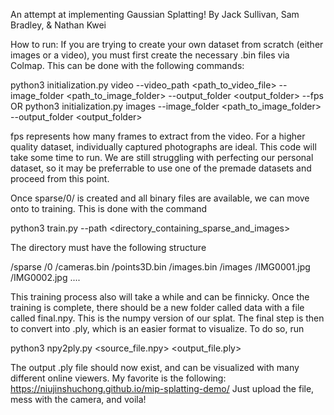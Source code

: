 An attempt at implementing Gaussian Splatting! 
By Jack Sullivan, Sam Bradley, & Nathan Kwei

How to run: 
If you are trying to create your own dataset from scratch (either images or a video), 
you must first create the necessary .bin files via Colmap. This can be done with the
following commands:

python3 initialization.py video --video_path <path_to_video_file> --image_folder <path_to_image_folder> --output_folder <output_folder> --fps <fps>
OR 
python3 initialization.py images --image_folder <path_to_image_folder> --output_folder <output_folder>

fps represents how many frames to extract from the video. For a higher quality dataset, 
individually captured photographs are ideal. This code will take some time to run. 
We are still struggling with perfecting our personal dataset, so it may be preferrable
to use one of the premade datasets and proceed from this point. 

Once sparse/0/ is created and all binary files are available, we can move onto to training. 
This is done with the command 

python3 train.py --path <directory_containing_sparse_and_images>

The directory must have the following structure

/sparse
    /0
        /cameras.bin
        /points3D.bin
        /images.bin
/images
    /IMG0001.jpg
    /IMG0002.jpg
    ....

This training process also will take a while and can be finnicky. Once the training
is complete, there should be a new folder called data with a file called final.npy. 
This is the numpy version of our splat. The final step is then to convert into 
.ply, which is an easier format to visualize. To do so, run

python3 npy2ply.py <source_file.npy> <output_file.ply>

The output .ply file should now exist, and can be visualized with many different 
online viewers. My favorite is the following: https://niujinshuchong.github.io/mip-splatting-demo/
Just upload the file, mess with the camera, and voila!

